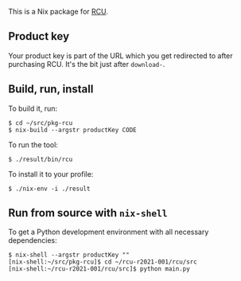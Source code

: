 This is a Nix package for [RCU](http://www.davisr.me/projects/rcu/).

## Product key

Your product key is part of the URL which you get redirected to after
purchasing RCU. It's the bit just after `download-`.

## Build, run, install

To build it, run:

```shell
$ cd ~/src/pkg-rcu
$ nix-build --argstr productKey CODE
```

To run the tool:

```shell
$ ./result/bin/rcu
```

To install it to your profile:

```shell
$ ./nix-env -i ./result
```

## Run from source with `nix-shell`

To get a Python development environment with all necessary
dependencies:

```shell
$ nix-shell --argstr productKey ""
[nix-shell:~/src/pkg-rcu]$ cd ~/rcu-r2021-001/rcu/src
[nix-shell:~/rcu-r2021-001/rcu/src]$ python main.py
```
